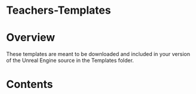 # Teachers-Templates


<h1> Overview </h1>

These templates are meant to be downloaded and included in your version of the Unreal Engine source in the Templates folder.


<h1> Contents </h1>
